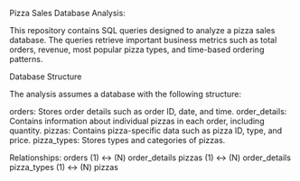 Pizza Sales Database Analysis:

This repository contains SQL queries designed to analyze a pizza sales database. The queries retrieve important business metrics such as total orders, revenue, most popular pizza types, and time-based ordering patterns.

Database Structure

The analysis assumes a database with the following structure:

orders: Stores order details such as order ID, date, and time.
order_details: Contains information about individual pizzas in each order, including quantity.
pizzas: Contains pizza-specific data such as pizza ID, type, and price.
pizza_types: Stores types and categories of pizzas.

Relationships:
orders (1) ↔ (N) order_details
pizzas (1) ↔ (N) order_details
pizza_types (1) ↔ (N) pizzas
